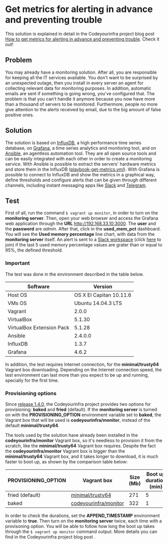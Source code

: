 # Get metrics for alerting in advance and preventing trouble

This solution is explained in detail in the Codeyourinfra project blog post [How to get metrics for alerting in advance and preventing trouble](http://codeyourinfra.today/how-to-get-metrics-for-alerting-in-advance-and-preventing-trouble). Check it out!

## Problem

You may already have a monitoring solution. After all, you are responsible for keeping all the IT services available. You don't want to be surprised by an unexpected outage, then you install in every server an agent for collecting relevant data for monitoring purposes. In addition, automatic emails are sent if something is going wrong, you've configured that. The problem is that you can't handle it anymore because you now have more than a thousand of servers to be monitored. Furthermore, people no more give attention to the alerts received by email, due to the big amount of false positive ones.

## Solution

The solution is based on [InfluxDB](https://docs.influxdata.com/influxdb), a high performance time series database, on [Grafana](https://grafana.com/), a time series analytics and monitoring tool, and on [Ansible](https://www.ansible.com/), an agentless automation tool. They are all open source tools and can be easily integrated with each other in order to create a monitoring service. With Ansible is possible to extract the servers' hardware metrics and store them in the InfluxDB ([playbook-get-metrics.yml](https://github.com/esign-consulting/codeyourinfra/blob/master/get_metrics_for_alerting/playbook-get-metrics.yml)). With Grafana is possible to connect to InfluxDB and show the metrics in a graphical way, define thresholds and configure alerts that can be given through different channels, including instant messaging apps like [Slack](https://slack.com) and [Telegram](https://telegram.org).

## Test

First of all, run the command `$ vagrant up monitor`, in order to turn on the **monitoring server**. Then, open your web browser and access the Grafana web application through the **URL** http://192.168.33.10:3000. The **user** and the **password** are *admin*. After that, click in the **used_mem_pct** dashboard. You will see the **Used memory percentage** line chart, with data from the **monitoring server** itself. An alert is sent to a [Slack workspace](https://mygrafanaalerts.slack.com) (click [here](https://join.slack.com/t/mygrafanaalerts/shared_invite/enQtMjc0OTUyMjgxMzM0LWYyNDU1NWI3OWIxYmFjOGQ0NmNkOTNkOTFhN2NkNjI3Y2E3OWYzNTA2YmE2NTE2MzE1ZDlhYjZkYzFmZWY3ODI) to join) if the last 5 used memory percentage values are grater than or equal to 95%, the defined threshold.

### Important

The test was done in the environment described in the table below.

Software | Version
-------- | -------
Host OS | OS X El Capitan 10.11.6
VMs OS | Ubuntu 14.04.3 LTS
Vagrant | 2.0.0
VirtualBox | 5.1.30
VirtualBox Extension Pack | 5.1.28
Ansible | 2.4.0.0
InfluxDB | 1.3.7
Grafana | 4.6.2

In addition, the test requires Internet connection, for the **minimal/trusty64** Vagrant box downloading. Depending on the Internet connection speed, the test environment can last more than you expect to be up and running, specially for the first time.

### Provisioning options

Since [release 1.4.0](https://github.com/esign-consulting/codeyourinfra/tree/1.4.0), the Codeyourinfra project provides two options for provisioning: **baked** and **fried** (default). If the **monitoring server** is turned on with the **PROVISIONING_OPTION** environment variable set to **baked**, the Vagrant box that will be used is **codeyourinfra/monitor**, instead of the default **minimal/trusty64**.

The tools used by the solution have already been installed in the **codeyourinfra/monitor** Vagrant box, so it's needless to provision it from the scratch, like the **minimal/trusty64** Vagrant box requires. Despite the fact the **codeyourinfra/monitor** Vagrant box is bigger than the **minimal/trusty64** Vagrant box, and it takes longer to download, it is much faster to boot up, as shown by the comparison table below:

PROVISIONING_OPTION | Vagrant box | Size (Mb) | Boot up duration (min)
------------------- | ----------- | --------- | ----------------------
fried (default) | [minimal/trusty64](https://app.vagrantup.com/minimal/boxes/trusty64/versions/14.04.3) | 271 | 5
baked | [codeyourinfra/monitor](https://app.vagrantup.com/codeyourinfra/boxes/monitor/versions/1.0) | 322 | 1

In order to check the durations, set the **APPEND_TIMESTAMP** environment variable to **true**. Then turn on the **monitoring server** twice, each time with a provisoning option. You will be able to follow how long the boot up takes through the `$ vagrant up monitor` command output. More details you can find in the Codeyourinfra project blog post []().
